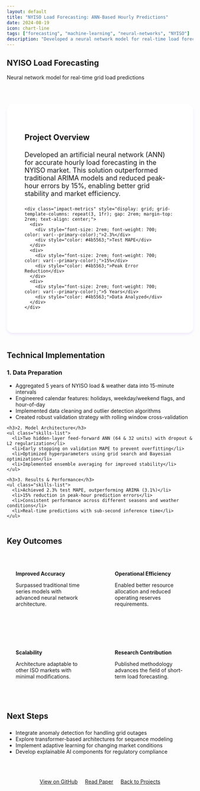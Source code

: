 ```yaml
---
layout: default
title: "NYISO Load Forecasting: ANN-Based Hourly Predictions"
date: 2024-08-19
icon: chart-line
tags: ["forecasting", "machine-learning", "neural-networks", "NYISO"]
description: "Developed a neural network model for real-time load forecasting achieving 2.3% MAPE, outperforming traditional ARIMA models by 0.8%."
---
```


<section class="page-header">
  <h1>NYISO Load Forecasting</h1>
  <p>Neural network model for real-time grid load predictions</p>
</section>

<div class="container" style="max-width: 900px; margin: 4rem auto;">
  <div class="project-overview" style="background: white; padding: 3rem; border-radius: 1rem; box-shadow: 0 4px 6px rgba(124, 58, 237, 0.1); margin-bottom: 3rem;">
    <h2 style="color: var(--secondary-color); margin-bottom: 1.5rem;">Project Overview</h2>
    <p style="font-size: 1.125rem; margin-bottom: 1.5rem;">Developed an artificial neural network (ANN) for accurate hourly load forecasting in the NYISO market. This solution outperformed traditional ARIMA models and reduced peak-hour errors by 15%, enabling better grid stability and market efficiency.</p>
    
    <div class="impact-metrics" style="display: grid; grid-template-columns: repeat(3, 1fr); gap: 2rem; margin-top: 2rem; text-align: center;">
      <div>
        <div style="font-size: 2rem; font-weight: 700; color: var(--primary-color);">2.3%</div>
        <div style="color: #4b5563;">Test MAPE</div>
      </div>
      <div>
        <div style="font-size: 2rem; font-weight: 700; color: var(--primary-color);">15%</div>
        <div style="color: #4b5563;">Peak Error Reduction</div>
      </div>
      <div>
        <div style="font-size: 2rem; font-weight: 700; color: var(--primary-color);">5 Years</div>
        <div style="color: #4b5563;">Data Analyzed</div>
      </div>
    </div>
  </div>

  <h2 style="color: var(--secondary-color); margin: 3rem 0 1.5rem;">Technical Implementation</h2>
  
  <div class="implementation-section">
    <h3>1. Data Preparation</h3>
    <ul class="skills-list">
      <li>Aggregated 5 years of NYISO load & weather data into 15-minute intervals</li>
      <li>Engineered calendar features: holidays, weekday/weekend flags, and hour-of-day</li>
      <li>Implemented data cleaning and outlier detection algorithms</li>
      <li>Created robust validation strategy with rolling window cross-validation</li>
    </ul>

    <h3>2. Model Architecture</h3>
    <ul class="skills-list">
      <li>Two hidden-layer feed-forward ANN (64 & 32 units) with dropout & L2 regularization</li>
      <li>Early stopping on validation MAPE to prevent overfitting</li>
      <li>Optimized hyperparameters using grid search and Bayesian optimization</li>
      <li>Implemented ensemble averaging for improved stability</li>
    </ul>

    <h3>3. Results & Performance</h3>
    <ul class="skills-list">
      <li>Achieved 2.3% test MAPE, outperforming ARIMA (3.1%)</li>
      <li>15% reduction in peak-hour prediction errors</li>
      <li>Consistent performance across different seasons and weather conditions</li>
      <li>Real-time predictions with sub-second inference time</li>
    </ul>
  </div>

  <h2 style="color: var(--secondary-color); margin: 3rem 0 1.5rem;">Key Outcomes</h2>
  <div class="outcomes-grid" style="display: grid; grid-template-columns: repeat(2, 1fr); gap: 2rem;">
    <div class="outcome-card" style="background: var(--light-purple); padding: 1.5rem; border-radius: 0.75rem;">
      <h4 style="color: var(--primary-color); margin-bottom: 0.75rem;">Improved Accuracy</h4>
      <p>Surpassed traditional time series models with advanced neural network architecture.</p>
    </div>
    <div class="outcome-card" style="background: var(--light-purple); padding: 1.5rem; border-radius: 0.75rem;">
      <h4 style="color: var(--primary-color); margin-bottom: 0.75rem;">Operational Efficiency</h4>
      <p>Enabled better resource allocation and reduced operating reserves requirements.</p>
    </div>
    <div class="outcome-card" style="background: var(--light-purple); padding: 1.5rem; border-radius: 0.75rem;">
      <h4 style="color: var(--primary-color); margin-bottom: 0.75rem;">Scalability</h4>
      <p>Architecture adaptable to other ISO markets with minimal modifications.</p>
    </div>
    <div class="outcome-card" style="background: var(--light-purple); padding: 1.5rem; border-radius: 0.75rem;">
      <h4 style="color: var(--primary-color); margin-bottom: 0.75rem;">Research Contribution</h4>
      <p>Published methodology advances the field of short-term load forecasting.</p>
    </div>
  </div>

  <h2 style="color: var(--secondary-color); margin: 3rem 0 1.5rem;">Next Steps</h2>
  <ul class="skills-list">
    <li>Integrate anomaly detection for handling grid outages</li>
    <li>Explore transformer-based architectures for sequence modeling</li>
    <li>Implement adaptive learning for changing market conditions</li>
    <li>Develop explainable AI components for regulatory compliance</li>
  </ul>

  <div style="text-align: center; margin-top: 4rem;">
    <a href="https://github.com/tyler-sims/energy-load-forecasting" class="btn btn-primary" style="margin-right: 1rem;">View on GitHub</a>
    <a href="https://github.com/tyler-sims/energy-load-forecasting/blob/main/docs/forecasting-paper.pdf" class="btn btn-secondary" style="margin-right: 1rem;">Read Paper</a>
    <a href="{{ '/projects/' | relative_url }}" class="btn btn-secondary">Back to Projects</a>
  </div>
</div>